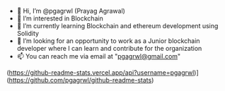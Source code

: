 - 👋 Hi, I’m @pgagrwl (Prayag Agrawal)  
- 👀 I’m interested in Blockchain 
- 🌱 I’m currently learning Blockchain and ethereum development using Solidity 
- 💞️ I’m looking for an opportunity to work as a Junior blockchain developer where I can learn and contribute for the organization
- 📫 You can reach me via email at "pgagrwl@gmail.com"

<!---
pgagrwl/pgagrwl is a ✨ special ✨ repository because its `README.md` (this file) appears on your GitHub profile.
You can click the Preview link to take a look at your changes.
--->


(https://github-readme-stats.vercel.app/api?username=pgagrwl)](https://github.com/pgagrwl/github-readme-stats)
